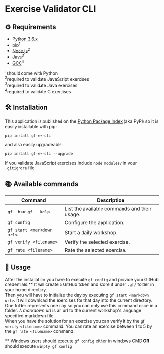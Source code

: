 # Exercise Validator CLI

## ⚙️ Requirements

 -  [Python 3.6.x](https://www.python.org/)
 -  [pip](https://pypi.org/)<sup>1</sup>
 -  [Node.js](https://nodejs.org/)<sup>2</sup>
 -  [Java](http://www.oracle.com/technetwork/java/javase/downloads/jdk8-downloads-2133151.html)<sup>3</sup>
 -  [GCC]( https://gcc.gnu.org/install/binaries.html)<sup>4</sup>

<sup>1</sup>should come with Python  
<sup>2</sup>required to validate JavaScript exercises  
<sup>3</sup>required to validate Java exercises  
<sup>4</sup>required to validate C exercises  

## 🛠️ Installation

This application is published on the [Python Package Index](https://pypi.org/)
(aka PyPI) so it is easily installable with pip:

`pip install gf-ev-cli`

and also easily upgradeable:

`pip install gf-ev-cli --upgrade`

If you validate JavaScript exercises include `node_modules/` in your
`.gitignore` file.

## 📚 Available commands

| Command                   | Description                                  |
| ------------------------- | -------------------------------------------- |
| `gf -h` or `gf --help`    | List the available commands and their usage. |
| `gf config`               | Configure the application.                   |
| `gf start <markdown url>` | Start a daily workshop.                      |
| `gf verify <filename>`    | Verify the selected exercise.                |
| `gf rate <filename>`      | Rate the selected exercise.                  |

## 📄 Usage

After the installation you have to execute `gf config` and provide your GitHub
credentials.** It will create a GitHub token and store it under `.gf/` folder in
your home directory.  
Then you will have to initialize the day by executing
`gf start <markdown url>`. It will download the exercises for that day into the
current directory. One folder represents one day so you can only use this
command once in a folder. A *markdown url* is an url to the current workshop's
language specified markdown file.  
When you have the solution for an exercise you can verify it by the `gf verify
<filename>` command.
You can rate an exercise between 1 to 5 by the `gf rate <filename>` command.

** Windows users should execute `gf config` either in windows CMD **OR** should execute `winpty gf config`
